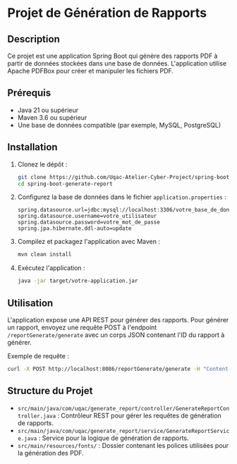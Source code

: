 # Projet de Génération de Rapports

## Description
Ce projet est une application Spring Boot qui génère des rapports PDF à partir de données stockées dans une base de données. L'application utilise Apache PDFBox pour créer et manipuler les fichiers PDF.

## Prérequis
- Java 21 ou supérieur
- Maven 3.6 ou supérieur
- Une base de données compatible (par exemple, MySQL, PostgreSQL)

## Installation
1. Clonez le dépôt :
    ```bash
    git clone https://github.com/Uqac-Atelier-Cyber-Project/spring-boot-generate-report.git
    cd spring-boot-generate-report
    ```

2. Configurez la base de données dans le fichier `application.properties` :
    ```properties
    spring.datasource.url=jdbc:mysql://localhost:3306/votre_base_de_donnees
    spring.datasource.username=votre_utilisateur
    spring.datasource.password=votre_mot_de_passe
    spring.jpa.hibernate.ddl-auto=update
    ```

3. Compilez et packagez l'application avec Maven :
    ```bash
    mvn clean install
    ```

4. Exécutez l'application :
    ```bash
    java -jar target/votre-application.jar
    ```

## Utilisation
L'application expose une API REST pour générer des rapports. Pour générer un rapport, envoyez une requête POST à l'endpoint `/reportGenerate/generate` avec un corps JSON contenant l'ID du rapport à générer.

Exemple de requête :
```bash
curl -X POST http://localhost:8086/reportGenerate/generate -H "Content-Type: application/json" -d '{"reportId": 1}'
```

## Structure du Projet
- `src/main/java/com/uqac/generate_report/controller/GenerateReportController.java` : Contrôleur REST pour gérer les requêtes de génération de rapports.
- `src/main/java/com/uqac/generate_report/service/GenerateReportService.java` : Service pour la logique de génération de rapports.
- `src/main/resources/fonts/` : Dossier contenant les polices utilisées pour la génération des PDF.
